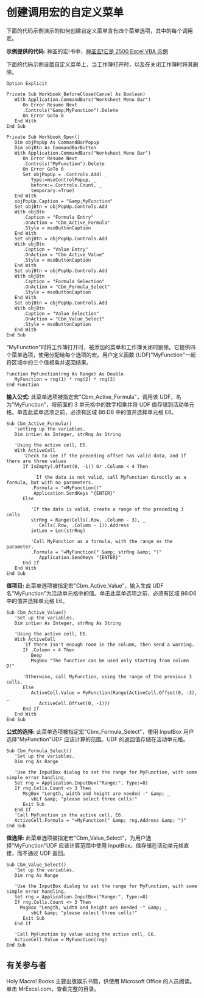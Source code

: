 
# 创建调用宏的自定义菜单

下面的代码示例演示的如何创建自定义菜单含有四个菜单选项，其中的每个调用宏。

 **示例提供的代码:** 神圣的宏!书中，[神圣宏!它是 2500 Excel VBA 示例](http://www.mrexcel.com/store/index.php?l=product_detail&amp;p=1)

下面的代码示例设置自定义菜单上，当工作簿打开时，以及在关闭工作簿时将其删除。




```
Option Explicit

Private Sub Workbook_BeforeClose(Cancel As Boolean)
   With Application.CommandBars("Worksheet Menu Bar")
      On Error Resume Next
      .Controls("&amp;MyFunction").Delete
      On Error GoTo 0
   End With
End Sub

Private Sub Workbook_Open()
   Dim objPopUp As CommandBarPopup
   Dim objBtn As CommandBarButton
   With Application.CommandBars("Worksheet Menu Bar")
      On Error Resume Next
      .Controls("MyFunction").Delete
      On Error GoTo 0
      Set objPopUp = .Controls.Add( _
         Type:=msoControlPopup, _
         before:=.Controls.Count, _
         temporary:=True)
   End With
   objPopUp.Caption = "&amp;MyFunction"
   Set objBtn = objPopUp.Controls.Add
   With objBtn
      .Caption = "Formula Entry"
      .OnAction = "Cbm_Active_Formula"
      .Style = msoButtonCaption
   End With
   Set objBtn = objPopUp.Controls.Add
   With objBtn
      .Caption = "Value Entry"
      .OnAction = "Cbm_Active_Value"
      .Style = msoButtonCaption
   End With
   Set objBtn = objPopUp.Controls.Add
   With objBtn
      .Caption = "Formula Selection"
      .OnAction = "Cbm_Formula_Select"
      .Style = msoButtonCaption
   End With
   Set objBtn = objPopUp.Controls.Add
   With objBtn
      .Caption = "Value Selection"
      .OnAction = "Cbm_Value_Select"
      .Style = msoButtonCaption
   End With
End Sub
```

"MyFunction"时将工作簿打开时，被添加的菜单和工作簿关闭时删除。它提供四个菜单选项，使用分配给每个选项的宏。用户定义函数 (UDF)"MyFunction"一起将区域中的三个值相乘并返回结果。



```
Function MyFunction(rng As Range) As Double
   MyFunction = rng(1) * rng(2) * rng(3)
End Function
```

 **输入公式:** 此菜单选项被指定宏"Cbm_Active_Formula"，调用该 UDF，名为"MyFunction"，将前面的 3 单元格中的数字相乘并将 UDF 值存储到活动单元格。单击此菜单选项之前，必须有区域 B6:D6 中的值并选择单元格 E6。



```
Sub Cbm_Active_Formula()
   'setting up the variables.
   Dim intLen As Integer, strRng As String
   
   'Using the active cell, E6.
   With ActiveCell
      'Check to see if the preceding offset has valid data, and if there are three values
      If IsEmpty(.Offset(0, -1)) Or .Column < 4 Then
         
          'If the data is not valid, call MyFunction directly as a formula, but with no parameters.
         .Formula = "=MyFunction()"
          Application.SendKeys "{ENTER}"
      Else
      
         'If the data is valid, create a range of the preceding 3 cells
         strRng = Range(Cells(.Row, .Column - 3), _
            Cells(.Row, .Column - 1)).Address
         intLen = Len(strRng)
         
         'Call MyFunction as a formula, with the range as the parameter.
         .Formula = "=MyFunction(" &amp; strRng &amp; ")"
            Application.SendKeys "{ENTER}"
      End If
   End With
End Sub
```

 **值项目:** 此菜单选项被指定宏"Cbm_Active_Value"，输入生成 UDF 名"MyFunction"为活动单元格中的值。单击此菜单选项之前，必须有区域 B6:D6 中的值并选择单元格 E6。



```
Sub Cbm_Active_Value()
   'Set up the variables.
   Dim intLen As Integer, strRng As String
   
   'Using the active cell, E6.
   With ActiveCell
      'If there isn't enough room in the column, then send a warning.
      If .Column < 4 Then
         Beep
         MsgBox "The function can be used only starting from column D!"
      
      'Otherwise, call MyFunction, using the range of the previous 3 cells.
      Else
         ActiveCell.Value = MyFunction(Range(ActiveCell.Offset(0, -3), _
            ActiveCell.Offset(0, -1)))
      End If
   End With
End Sub
```

 **公式的选择:** 此菜单选项被指定宏"Cbm_Formula_Select"，使用 InputBox 用户选择"MyFunction"UDF 应该计算的范围。UDF 的返回值存储在活动单元格。



```
Sub Cbm_Formula_Select()
   'Set up the variables.
   Dim rng As Range
   
   'Use the InputBox dialog to set the range for MyFunction, with some simple error handling.
   Set rng = Application.InputBox("Range:", Type:=8)
   If rng.Cells.Count <> 3 Then
      MsgBox "Length, width and height are needed -" &amp; _
         vbLf &amp; "please select three cells!"
      Exit Sub
   End If
   'Call MyFunction in the active cell, E6.
   ActiveCell.Formula = "=MyFunction(" &amp; rng.Address &amp; ")"
End Sub
```

 **值选择:** 此菜单选项被指定宏"Cbm_Value_Select"，为用户选择"MyFunction"UDF 应该计算范围中使用 InputBox。值存储在活动单元格直接，而不通过 UDF 返回。



```
Sub Cbm_Value_Select()
   'Set up the variables.
   Dim rng As Range
   
   'Use the InputBox dialog to set the range for MyFunction, with some simple error handling.
   Set rng = Application.InputBox("Range:", Type:=8)
   If rng.Cells.Count <> 3 Then
     MsgBox "Length, width and height are needed -" &amp; _
         vbLf &amp; "please select three cells!"
      Exit Sub
   End If
   
   'Call MyFunction by value using the active cell, E6.
   ActiveCell.Value = MyFunction(rng)
End Sub
```


## 有关参与者
<a name="AboutContributor"> </a>

Holy Macro! Books 主要出版娱乐书籍，供使用 Microsoft Office 的人员阅读。单击 MrExcel.com，查看完整的目录。

